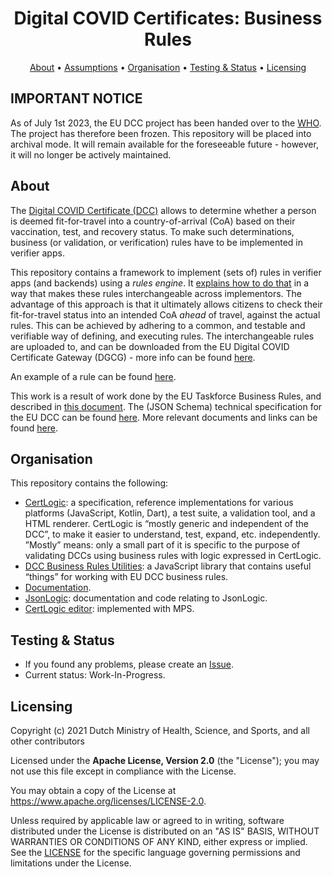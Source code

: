 <h1 align="center">
 Digital COVID Certificates: Business Rules
</h1>

<p align="center">
    <a href="#about">About</a> •
    <a href="#assumptions">Assumptions</a> •
    <a href="#organisation">Organisation</a> •
    <a href="#testing--status">Testing & Status</a> •
    <a href="#licensing">Licensing</a>
</p>


## IMPORTANT NOTICE

As of July 1st 2023, the EU DCC project has been handed over to the [WHO](https://github.com/WorldHealthOrganization/smart-trust-network-gateway).
The project has therefore been frozen.
This repository will be placed into archival mode.
It will remain available for the foreseeable future - however, it will no longer be actively maintained.


## About

The [Digital COVID Certificate (DCC)](https://ec.europa.eu/info/live-work-travel-eu/coronavirus-response/safe-covid-19-vaccines-europeans/eu-digital-covid-certificate_en) allows to determine whether a person is deemed fit-for-travel into a country-of-arrival (CoA) based on their vaccination, test, and recovery status.
To make such determinations, business (or validation, or verification) rules have to be implemented in verifier apps.

This repository contains a framework to implement (sets of) rules in verifier apps (and backends) using a _rules engine_.
It [explains how to do that](./documentation/how-to.md) in a way that makes these rules interchangeable across implementors.
The advantage of this approach is that it ultimately allows citizens to check their fit-for-travel status into an intended CoA _ahead_ of travel, against the actual rules.
This can be achieved by adhering to a common, and testable and verifiable way of defining, and executing rules.
The interchangeable rules are uploaded to, and can be downloaded from the EU Digital COVID Certificate Gateway (DGCG) - more info can be found [here](./documentation/gateway.md).

An example of a rule can be found [here](documentation/example.adoc).

This work is a result of work done by the EU Taskforce Business Rules, and described in [this document](https://ec.europa.eu/health/sites/default/files/ehealth/docs/eu-dcc_validation-rules_en.pdf).
The (JSON Schema) technical specification for the EU DCC can be found [here](https://ec.europa.eu/health/sites/default/files/ehealth/docs/covid-certificate_json_specification_en.pdf).
More relevant documents and links can be found [here](./documentation/documents-links.md).


## Organisation

This repository contains the following:

* [CertLogic](./certlogic/README.md): a specification, reference implementations for various platforms (JavaScript, Kotlin, Dart), a test suite, a validation tool, and a HTML renderer.
  CertLogic is “mostly generic and independent of the DCC”, to make it easier to understand, test, expand, etc. independently.
  ”Mostly” means: only a small part of it is specific to the purpose of validating DCCs using business rules with logic expressed in CertLogic.
* [DCC Business Rules Utilities](./dcc-business-rules-utils/README.md): a JavaScript library that contains useful “things” for working with EU DCC business rules.
* [Documentation](./documentation/README.md).
* [JsonLogic](./jsonlogic/): documentation and code relating to JsonLogic.
* [CertLogic editor](./mps/README.md): implemented with MPS.


## Testing & Status

- If you found any problems, please create an [Issue](/../../issues).
- Current status: Work-In-Progress.


## Licensing

Copyright (c) 2021 Dutch Ministry of Health, Science, and Sports, and all other contributors

Licensed under the **Apache License, Version 2.0** (the "License"); you may not use this file except in compliance with the License.

You may obtain a copy of the License at https://www.apache.org/licenses/LICENSE-2.0.

Unless required by applicable law or agreed to in writing, software distributed under the License is distributed on an "AS IS" 
BASIS, WITHOUT WARRANTIES OR CONDITIONS OF ANY KIND, either express or implied. See the [LICENSE](./LICENSE) for the specific 
language governing permissions and limitations under the License.

